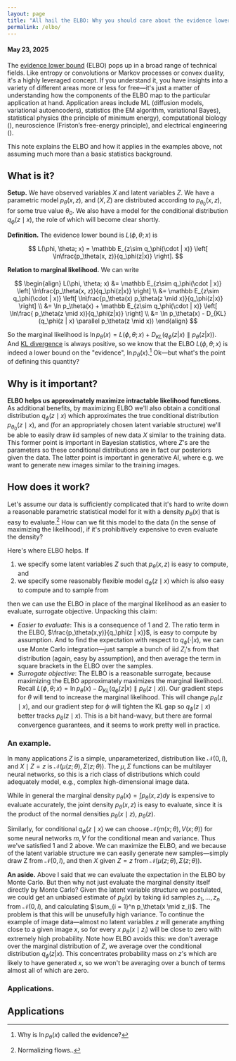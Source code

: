 ```yaml
---
layout: page
title: "All hail the ELBO: Why you should care about the evidence lower bound"
permalink: /elbo/
---
```

#### May 23, 2025

The [evidence lower bound](https://en.wikipedia.org/wiki/Evidence_lower_bound) (ELBO) pops up in a broad range of technical fields. Like entropy or convolutions or Markov processes or convex duality, it's a highly leveraged concept. If you understand it, you have insights into a variety of different areas more or less for free—it's just a matter of understanding how the components of the ELBO map to the particular application at hand. Application areas include ML (diffusion models, variational autoencoders), statistics (the EM algorithm, variational Bayes), statistical physics (the principle of minimum energy), computational biology (), neuroscience (Friston’s free-energy principle), and electrical engineering (). 

This note explains the ELBO and how it applies in the examples above, not assuming much more than a basic statistics background.

## What is it?
**Setup.** We have observed variables $X$ and latent variables $Z$. We have a parametric model $p_\theta(x,z)$, and $(X,Z)$ are distributed according to $p_{\theta_0}(x,z)$, for some true value $\theta_0$. We also have a model for the conditional distribution $q_\phi(z \mid x)$, the role of which will become clear shortly. 

**Definition.** The evidence lower bound is $L(\phi, \theta; x)$ is

$$
L(\phi, \theta; x) = \mathbb E_{z\sim q_\phi(\cdot | x)} \left[ \ln\frac{p_\theta(x,  z)}{q_\phi(z|x)} \right].
$$

**Relation to marginal likelihood.** We can write 

$$
\begin{align}
L(\phi, \theta; x) &= \mathbb E_{z\sim q_\phi(\cdot | x)} \left[ \ln\frac{p_\theta(x,  z)}{q_\phi(z|x)} \right] \\
&= \mathbb E_{z\sim q_\phi(\cdot | x)} \left[ \ln\frac{p_\theta(x) p_\theta(z \mid x)}{q_\phi(z|x)} \right]  \\
&= \ln p_\theta(x) + \mathbb E_{z\sim q_\phi(\cdot | x)} \left[ \ln\frac{ p_\theta(z \mid x)}{q_\phi(z|x)} \right] \\
&= \ln p_\theta(x) - D_{KL}(q_\phi(z | x) \parallel p_\theta(z \mid x))
\end{align}
$$

So the marginal likelihood is $\ln p_\theta(x) = L(\phi, \theta; x) +  D_{KL}( q_\phi(z|x) \parallel p_\theta(z|x) )$. And [KL divergence](https://en.wikipedia.org/wiki/Kullback%E2%80%93Leibler_divergence) is always positive, so we know that the ELBO $L(\phi, \theta; x)$ is indeed a lower bound on the "evidence", $\ln p_\theta(x)$.[^1] Ok—but what's the point of defining this quantity?

[^1]: Why is $\ln p_\theta(x)$ called the evidence?

## Why is it important?
**ELBO helps us approximately maximize intractable likelihood functions.** As additional benefits, by maximizing ELBO we'll also obtain a conditional distribution $q_\phi(z \mid x)$ which approximates the true conditional distribution $p_{\theta_0}(z \mid x)$, and (for an appropriately chosen latent variable structure) we'll be able to easily draw iid samples of new data $X$ similar to the training data. This former point is important in Bayesian statistics, where $Z$'s are the parameters so these conditional distributions are in fact our posteriors given the data. The latter point is important in generative AI, where e.g. we want to generate new images similar to the training images.

## How does it work?
Let's assume our data is sufficiently complicated that it's hard to write down a reasonable parametric statistical model for it with a density $p_\theta(x)$ that is easy to evaluate.[^2] How can we fit this model to the data (in the sense of maximizing the likelihood), if it's prohibitively expensive to even evaluate the density?

Here's where ELBO helps. If 
1. we specify some latent variables $Z$ such that $p_\theta(x,z)$ is easy to compute, and
2. we specify some reasonably flexible model $q_\phi(z \mid x)$ which is also easy to compute and to sample from

then we can use the ELBO in place of the marginal likelihood as an easier to evaluate, surrogate objective. Unpacking this claim:
- _Easier to evaluate_: This is a consequence of 1 and 2. The ratio term in the ELBO, $\frac{p_\theta(x,y)}{q_\phi(z | x)}$, is easy to compute by assumption. And to find the expectation with respect to $q_\phi(\cdot | x)$, we can use Monte Carlo integration—just sample a bunch of iid $Z_i$'s from that distribution (again, easy by assumption), and then average the term in square brackets in the ELBO over the samples.
- _Surrogate objective_: The ELBO is a reasonable surrogate, because maximizing the ELBO approximately maximizes the marginal likelihood. Recall $L(\phi, \theta; x) = \ln p_\theta(x) - D_{KL}(q_\phi(z | x) \parallel p_\theta(z \mid x))$.  Our gradient steps for $\theta$ will tend to increase the marginal likelihood. This will change $p_\theta(z \mid x)$, and our gradient step for $\phi$ will tighten the KL gap so $q_\phi(z \mid x)$ better tracks $p_\theta(z\mid x)$. This is a bit hand-wavy, but there are formal convergence guarantees, and it seems to work pretty well in practice.

### An example. 
 In many applications $Z$ is a simple, unparameterized, distribution like $\mathcal{N}(0,I)$, and $X \mid Z = z$ is $\mathcal{N}(\mu(z;\theta), \Sigma(z;\theta))$. The $\mu, \Sigma$ functions can be multilayer neural networks, so this is a rich class of distributions which could adequately model, e.g., complex high-dimensional image data.
 
While in general the marginal density $p_\theta(x) = \int p_\theta(x,z) dy$ is expensive to evaluate accurately, the joint density $p_\theta(x,z)$ is easy to evaluate, since it is the product of the normal densities $p_\theta(x \mid z)$, $p_\theta(z)$.

Similarly, for conditional $q_\phi(z \mid x)$ we can choose $\mathcal{N}(m(x;\theta), V(x;\theta))$ for some neural networks $m,V$ for the conditional mean and variance. Thus we've satisfied 1 and 2 above. We can maximize the ELBO, and we because of the latent variable structure we can easily generate new samples—simply draw Z from $\mathcal{N}(0,I)$, and then $X$ given $Z = z$ from $\mathcal{N}(\mu(z;\theta), \Sigma(z;\theta))$.

**An aside.** Above I said that we can evaluate the expectation in the ELBO by Monte Carlo. But then why not just evaluate the marginal density itself directly by Monte Carlo? Given the latent variable structure we postulated, we could get an unbiased estimate of $p_\theta(x)$ by taking iid samples $z_1,\ldots, z_n$ from $\mathcal{N}(0,I)$, and calculating $\sum_{i = 1}^n p_\theta(x \mid z_i)$. The problem is that this will be unusefully high variance. To continue the example of image data—almost no latent variables $z$ will generate anything close to a given image $x$, so for every $x$ $p_\theta(x \mid z_i)$ will be close to zero with extremely high probability. Note how ELBO avoids this: we don't average over the marginal distribution of $Z$, we average over the conditional distribution $q_\phi(z | x)$. This concentrates probability mass on $z$'s which are likely to have generated $x$, so we won't be averaging over a bunch of terms almost all of which are zero.

[^2]: Normalizing flows..

### Applications.



## Applications
